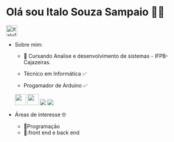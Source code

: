 # Olá sou Italo Souza Sampaio :vulcan_salute::wave:

[<img height = "30" src = "https://img.shields.io/badge/Gmail-D14836?style=for-the-badge&logo=gmail&logoColor=white" title="italo12346@gmail.com">](italo12346@gmail.com)



 


* Sobre mim:
  *  🏫 Cursando Analise e desenvolvimento de sistemas  - IFPB- Cajazeiras.

  *  Técnico em Informática :white_check_mark:
  *  Progamador de Arduino :white_check_mark:
  
  
   
	<img height  = "30" src = "https://img.shields.io/badge/Java-ED8B00?style=for-the-badge&logo=java&logoColor=white">
	<img height = "30" src = "https://img.shields.io/badge/C-00599C?style=for-the-badge&logo=c&logoColor=white"> 
	<img heigth = "20" src ="https://img.shields.io/badge/HTML5-E34F26?style=for-the-badge&logo=html5&logoColor=white">
	<img heigth = "20" src = "https://img.shields.io/badge/CSS3-1572B6?style=for-the-badge&logo=css3&logoColor=white">	



  
* Áreas de interesse :nerd_face:
  * :blue_book:Programação
  * 📘:front end e back end
 
  
